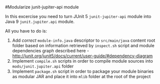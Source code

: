 #Modularize junit-jupiter-api module

In this excercise you need to turn JUnit 5 `junit-jupiter-api` module into Java 9 `junit.jupiter.api` module.

All you have to do is: 
1. Add *correct* `module-info.java` descriptor to `src/main/java` content root folder 
based on information retrieved by `inspect.sh` script and module dependencies graph described here - http://junit.org/junit5/docs/current/user-guide/#dependency-diagram 
2. Implement `compile.sh` scripts in order to compile module sources into `mods/junit.jupiter.api` folder
3. Implement `package.sh` script in order to package your module binaries as modular JAR and place it into `mlib` folder at the root of the project
